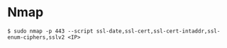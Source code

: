 # Nmap

`$ sudo nmap -p 443 --script ssl-date,ssl-cert,ssl-cert-intaddr,ssl-enum-ciphers,sslv2 <IP>`